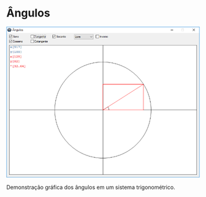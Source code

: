 # Ângulos
![Alt text](angulos.png?raw=true "Ângulos")

Demonstração gráfica dos ângulos em um sistema trigonométrico.
